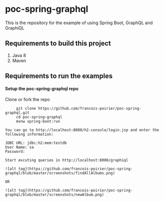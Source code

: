 # poc-spring-graphql
This is the repository for the example of using Spring Boot, GraphQL and GraphiQL 


## Requirements to build this project

1.    Java 8
2.    Maven

## Requirements to run the examples

#### Setup the poc-spring-graphql repo

Clone or fork the repo
```
     git clone https://github.com/francois-poirier/poc-spring-graphql.git
     cd poc-spring-graphql
     mvnw spring-boot:run
```
```
You can go to http://localhost:8080/h2-console/login.jsp and enter the following information:

JDBC URL: jdbc:h2:mem:testdb
User Name: sa
Password:
```
```
Start excuting queries in http://localhost:8080/graphiql

![alt tag](https://github.com/francois-poirier/poc-spring-graphql/blob/master/screenshots/findAllAlbums.png)

OR

![alt tag](https://github.com/francois-poirier/poc-spring-graphql/blob/master/screenshots/newAlbum.png)

